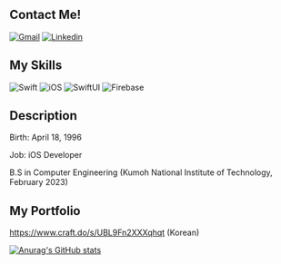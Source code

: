 ## Contact Me!
[![Gmail](https://img.shields.io/badge/ponoponong@gmail.com-EA4335?style=flat-square&logo=Gmail&logoColor=white)](mailto:ponoponong@gmail.com) [![Linkedin](https://img.shields.io/badge/Seongbeom%20Hong-0A66C2?style=flat-square&logo=LinkedIn&logoColor=white)](https://www.linkedin.com/in/seongbeom-hong-38b543226)

## My Skills
![Swift](https://img.shields.io/badge/Swift-F05138?style=flat-square&logo=Swift&logoColor=white) ![iOS](https://img.shields.io/badge/iOS-000000?style=flat-square&logo=iOS&logoColor=white) ![SwiftUI](https://img.shields.io/badge/SwiftUI-64DADA?style=flat-square&logo=Swift&logoColor=black) ![Firebase](https://img.shields.io/badge/Firebase-FFCA28?style=flat-square&logo=Firebase&logoColor=black)

## Description
Birth: April 18, 1996

Job: iOS Developer

B.S in Computer Engineering (Kumoh National Institute of Technology, February 2023)

## My Portfolio
https://www.craft.do/s/UBL9Fn2XXXqhqt (Korean)

  
[![Anurag's GitHub stats](https://github-readme-stats-git-masterrstaa-rickstaa.vercel.app/api?username=SteveHongDev)](https://github.com/anuraghazra/github-readme-stats)
